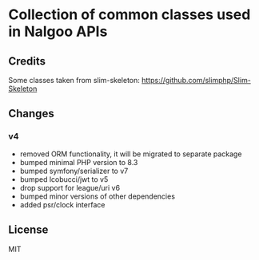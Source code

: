Collection of common classes used in Nalgoo APIs
================================================

Credits
-------
Some classes taken from slim-skeleton: https://github.com/slimphp/Slim-Skeleton

Changes
-------

### v4

- removed ORM functionality, it will be migrated to separate package
- bumped minimal PHP version to 8.3
- bumped symfony/serializer to v7
- bumped lcobucci/jwt to v5
- drop support for league/uri v6
- bumped minor versions of other dependencies
- added psr/clock interface

License
-------
MIT

